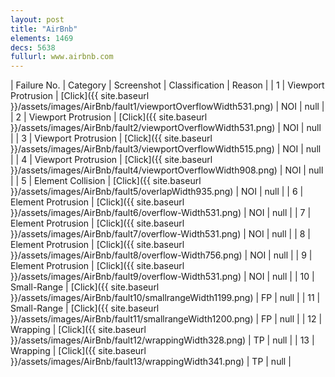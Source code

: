 ```yaml
---
layout: post
title: "AirBnb"
elements: 1469
decs: 5638
fullurl: www.airbnb.com
---
```

| Failure No. | Category | Screenshot | Classification | Reason | 
| 1 | Viewport Protrusion | [Click]({{ site.baseurl }}/assets/images/AirBnb/fault1/viewportOverflowWidth531.png) | NOI | null |
| 2 | Viewport Protrusion | [Click]({{ site.baseurl }}/assets/images/AirBnb/fault2/viewportOverflowWidth531.png) | NOI | null |
| 3 | Viewport Protrusion | [Click]({{ site.baseurl }}/assets/images/AirBnb/fault3/viewportOverflowWidth515.png) | NOI | null |
| 4 | Viewport Protrusion | [Click]({{ site.baseurl }}/assets/images/AirBnb/fault4/viewportOverflowWidth908.png) | NOI | null |
| 5 | Element Collision | [Click]({{ site.baseurl }}/assets/images/AirBnb/fault5/overlapWidth935.png) | NOI | null |
| 6 | Element Protrusion | [Click]({{ site.baseurl }}/assets/images/AirBnb/fault6/overflow-Width531.png) | NOI | null |
| 7 | Element Protrusion | [Click]({{ site.baseurl }}/assets/images/AirBnb/fault7/overflow-Width531.png) | NOI | null |
| 8 | Element Protrusion | [Click]({{ site.baseurl }}/assets/images/AirBnb/fault8/overflow-Width756.png) | NOI | null |
| 9 | Element Protrusion | [Click]({{ site.baseurl }}/assets/images/AirBnb/fault9/overflow-Width531.png) | NOI | null |
| 10 | Small-Range | [Click]({{ site.baseurl }}/assets/images/AirBnb/fault10/smallrangeWidth1199.png) | FP | null |
| 11 | Small-Range | [Click]({{ site.baseurl }}/assets/images/AirBnb/fault11/smallrangeWidth1200.png) | FP | null |
| 12 | Wrapping | [Click]({{ site.baseurl }}/assets/images/AirBnb/fault12/wrappingWidth328.png) | TP | null |
| 13 | Wrapping | [Click]({{ site.baseurl }}/assets/images/AirBnb/fault13/wrappingWidth341.png) | TP | null |
